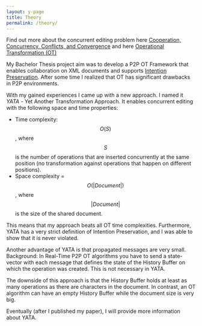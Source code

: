 ```yaml
---
layout: y-page
title: Theory
permalink: /theory/
---
```

Find out more about the concurrent editing problem here
[Cooperation, Concurrency, Conflicts, and Convergence](http://opencoweb.org/ocwdocs/intro/openg.html) and here
[Operational Transformation (OT)](http://en.wikipedia.org/wiki/Operational_transformation)

My Bachelor Thesis project aim was to develop a P2P OT Framework that enables collaboration on XML documents and supports
[Intention Preservation](http://www3.ntu.edu.sg/home/czsun/projects/otfaq/#intentionPreservation).
After some time I realized that OT has significant drawbacks in P2P environments.

With my gained experiences I came up with a new approach. I named it *YATA* - Yet Another Transformation Approach.
It enables concurrent editing with the following space and time properties:
* Time complexity: $$O(S)$$, where $$S$$ is the number of operations that are inserted concurrently at the same position (no transformation against operations that happen on different positions).
* Space complexity = $$O(|Document|)$$, where $$|Document|$$ is the size of the shared document.
 
This means that my approach beats all OT time complexities. Furthermore, YATA has a very strict definition of Intention Preservation, and I was able to
show that it is never violated.

Another advantage of YATA is that propagated messages are very small.
Background: In Real-Time P2P OT algorithms you have to send a state-vector with each message that defines the state of the History Buffer
on which the operation was created. This is not necessary in YATA.

The downside of this approach is that the History Buffer holds at least as many operations as there are characters in the document.
In contrast, an OT algorithm can have an empty History Buffer while the document size is very big.

Eventually (after I published my paper), I will provide more information about YATA.
